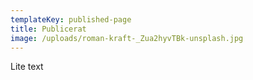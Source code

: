 ```yaml
---
templateKey: published-page
title: Publicerat
image: /uploads/roman-kraft-_Zua2hyvTBk-unsplash.jpg
---
```

 Lite text
